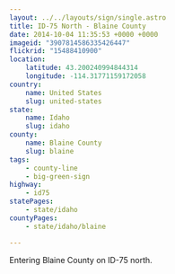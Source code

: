 ```yaml
---
layout: ../../layouts/sign/single.astro
title: ID-75 North - Blaine County
date: 2014-10-04 11:35:53 +0000 +0000
imageid: "3907814586335426447"
flickrid: "15488410900"
location:
    latitude: 43.200240994844314
    longitude: -114.31771159172058
country:
    name: United States
    slug: united-states
state:
    name: Idaho
    slug: idaho
county:
    name: Blaine County
    slug: blaine
tags:
    - county-line
    - big-green-sign
highway:
    - id75
statePages:
    - state/idaho
countyPages:
    - state/idaho/blaine

---
```

Entering Blaine County on ID-75 north.